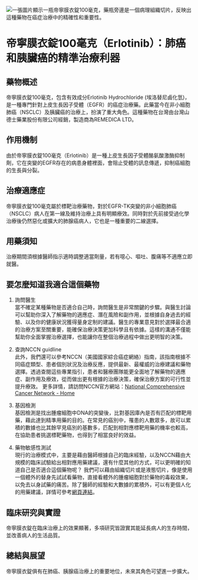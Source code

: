 ![一張圖片顯示一瓶帝寧膜衣錠100毫克，藥瓶旁邊是一個病理組織切片，反映出這種藥物在癌症治療中的精確性和重要性。](https://i.imgur.com/zsmglKI.jpeg)
# 帝寧膜衣錠100毫克（Erlotinib）：肺癌和胰臟癌的精準治療利器

## 藥物概述

帝寧膜衣錠100毫克，包含有效成分Erlotinib Hydrochloride (埃洛替尼鹵化氫)，是一種專門針對上皮生長因子受體（EGFR）的癌症治療藥。此藥當今在非小細胞肺癌（NSCLC）及胰臟癌的治療上，扮演了重大角色。這種藥物在台灣由台灣山德士藥業股份有限公司經銷，製造商為REMEDICA LTD。

## 作用機制

由於帝寧膜衣錠100毫克（Erlotinib）是一種上皮生長因子受體酪氨酸激酶抑制劑，它在突變的EGFR存在的病患身體裡面，會阻止受體的訊息傳遞，抑制癌細胞的生長與分裂。

## 治療適應症

帝寧膜衣錠100毫克屬於標靶治療藥物，對於EGFR-TK突變的非小細胞肺癌（NSCLC）病人在第一線及維持治療上具有明顯療效。同時對於先前接受過化學治療後仍然惡化或擴大的肺腺癌病人，它也是一種重要的二線選擇。

## 用藥須知

治療期間須根據醫師指示適時調整適當劑量，若有噁心、嘔吐、腹痛等不適應立即就醫。

## 要怎麼知道我適合這個藥物 

1. 詢問醫生  
當不確定某種藥物是否適合自己時，詢問醫生是非常關鍵的步驟。與醫生討論可以幫助你深入了解藥物的適應症、潛在風險和副作用，並根據自身過去的經驗、以及你的健康狀況獲得量身定制的建議。醫生的專業意見對於選擇最合適的治療方案至關重要，能確保治療決策更加科學且有依據。這樣的溝通不僅能幫助你全面掌握治療選擇，也能讓你在整個治療過程中做出更明智的決策。 

2. 查詢NCCN guidline  
此外，我們還可以參考NCCN（美國國家綜合癌症網絡）指南，該指南根據不同癌症類型、患者個別狀況及治療反應，提供最新、最權威的治療建議和藥物選擇。透過查閱這些專業指引，患者和醫療團隊能更全面地了解藥物的適應症、副作用及療效，從而做出更有根據的治療決策，確保治療方案的可行性並提升療效。 
更多詳情，請訪問NCCN官方網站：[National Comprehensive Cancer Network - Home](https://www.nccn.org/)

3. 基因檢測  
基因檢測是找出腫瘤細胞中DNA的突變後，比對基因庫內是否有匹配的標靶用藥，藉此達到精準用藥的目的。在常見的癌別中，罹患的人數眾多，故可以累積的數據也比其餘罕見癌別的基數多，匹配到相對應標靶用藥的機率也較高，在協助患者挑選標靶藥物，也得到了相當良好的效益。 

4. 藥物敏感性測試  
現行的治療模式中，主要是藉由醫師根據自己的臨床經驗，以及NCCN藉由大規模的臨床試驗給出相對應用藥建議，還有什麼其他的方式，可以更明確的知道自己是否適合這個藥物呢？ 
我們可以藉由組織切片或是液態切片，像是使用一個體外的替身先試試看藥物，直接看體外的腫瘤細胞對於藥物的毒殺效果，以免去以身試藥的痛苦。除了醫師的經驗和大數據的累積外，可以有更個人化的用藥建議，詳情可參考[網頁連結](https://info.cancerfree.io/)。 

## 臨床研究與實證

帝寧膜衣錠在臨床治療上的效果顯著，多項研究皆證實其能延長病人的生存時間，並改善病人的生活品質。

## 總結與展望

帝寧膜衣錠俱有在肺癌、胰腺癌治療上的重要地位，未來其角色可望進一步擴大。

